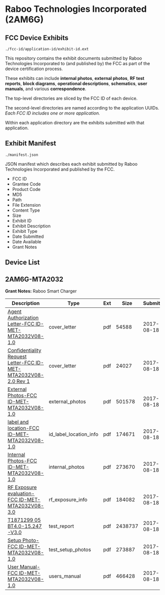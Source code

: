 # Raboo Technologies Incorporated (2AM6G)
## FCC Device Exhibits

```
./fcc-id/application-id/exhibit-id.ext
```

This repository contains the exhibit documents submitted by Raboo Technologies Incorporated to (and published by) the FCC as part of the device certification process.

These exhibits can include **internal photos**, **external photos**, **RF test reports**, **block diagrams**, **operational descriptions**, **schematics**, **user manuals**, and various **correspondence**.

The top-level directories are sliced by the FCC ID of each device.

The second-level directories are named according to the application UUIDs. *Each FCC ID includes one or more application.*

Within each application directory are the exhibits submitted with that application. 

## Exhibit Manifest

```
./manifest.json
```

JSON manifest which describes each exhibit submitted by Raboo Technologies Incorporated and published by the FCC.

- FCC ID
- Grantee Code
- Product Code
- MD5
- Path
- File Extension
- Content Type
- Size
- Exhibit ID
- Exhibit Description
- Exhibit Type
- Date Submitted
- Date Available
- Grant Notes

## Device List
## 2AM6G-MTA2032
**Grant Notes:** Raboo Smart Charger

| Description | Type | Ext | Size | Submitted | Available |
| ----------- | ---- | --- | ---- | --------- | --------- |
| [Agent Authorization Letter-FCC ID-MET- MTA2032V08-1.0](2AM6G-MTA2032/ae47d564c188f1b76a035ce247ab25a8/3518256.pdf) | cover_letter | pdf | 54588 | 2017-08-18 | 2017-08-18 |
| [Confidentiality Request Letter-FCC ID-MET- MTA2032V08-2.0 Rev 1](2AM6G-MTA2032/ae47d564c188f1b76a035ce247ab25a8/3518258.pdf) | cover_letter | pdf | 24027 | 2017-08-18 | 2017-08-18 |
| [External Photos-FCC ID-MET- MTA2032V08-1.0](2AM6G-MTA2032/ae47d564c188f1b76a035ce247ab25a8/3518259.pdf) | external_photos | pdf | 501578 | 2017-08-18 | 2017-08-18 |
| [label and location-FCC ID-MET- MTA2032V08-1.0](2AM6G-MTA2032/ae47d564c188f1b76a035ce247ab25a8/3518261.pdf) | id_label_location_info | pdf | 174671 | 2017-08-18 | 2017-08-18 |
| [Internal Photos-FCC ID-MET- MTA2032V08-1.0](2AM6G-MTA2032/ae47d564c188f1b76a035ce247ab25a8/3518260.pdf) | internal_photos | pdf | 273670 | 2017-08-18 | 2017-08-18 |
| [RF Exposure evaluation-FCC ID-MET- MTA2032V08-3.0](2AM6G-MTA2032/ae47d564c188f1b76a035ce247ab25a8/3518263.pdf) | rf_exposure_info | pdf | 184082 | 2017-08-18 | 2017-08-18 |
| [T1871299 05 BT4.0-15.247 -V3.0](2AM6G-MTA2032/ae47d564c188f1b76a035ce247ab25a8/3518266.pdf) | test_report | pdf | 2438737 | 2017-08-18 | 2017-08-18 |
| [Setup Photo-FCC ID-MET- MTA2032V08-1.0](2AM6G-MTA2032/ae47d564c188f1b76a035ce247ab25a8/3518265.pdf) | test_setup_photos | pdf | 273887 | 2017-08-18 | 2017-08-18 |
| [User Manual-FCC ID-MET- MTA2032V08-1.0](2AM6G-MTA2032/ae47d564c188f1b76a035ce247ab25a8/3518268.pdf) | users_manual | pdf | 466428 | 2017-08-18 | 2017-08-18 |
